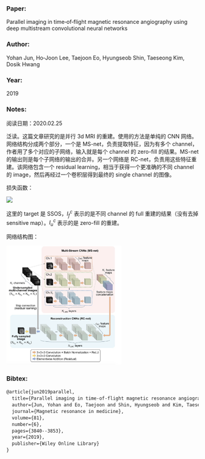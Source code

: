 ### Paper:

Parallel imaging in time‐of‐flight magnetic resonance angiography using deep multistream convolutional neural networks

### Author:

Yohan Jun, Ho‐Joon Lee, Taejoon Eo, Hyungseob Shin, Taeseong Kim,  Dosik Hwang

### Year:

2019

### Notes:

阅读日期：2020.02.25

泛读。这篇文章研究的是并行 3d MRI 的重建。使用的方法是单纯的 CNN 网络。网络结构分成两个部分，一个是 MS-net，负责提取特征，因为有多个 channel，作者用了多个对应的子网络，输入就是每个 channel 的 zero-fill 的结果。MS-net 的输出则是每个子网络的输出的合并。另一个网络是 RC-net，负责用这些特征重建。该网络包含一个 residual learning，相当于获得一个更准确的不同 channel 的 image，然后再经过一个卷积层得到最终的 single channel 的图像。

损失函数：

<img src="http://latex.codecogs.com/svg.latex? \begin{array}{l}{\arg \min _{\theta}\left\|\mathbf{y}-D_{H}(\mathbf{x} ; \boldsymbol{\theta})\right\|_{2}^{2}} \\ {=\arg \min _{\boldsymbol{\theta}}\left\|\sqrt{\sum_{c=1}^{N_{c}}\left|\mathbf{I}^c_{f}\right|^{2}}-D_{H}\left(\left[\left|\mathbf{I}_{u}^{1}\right|,\left|\mathbf{l}_{u}^{2}\right|, \ldots,\left|\mathbf{I}_{u}^{V}\right|\right] ; \boldsymbol{\theta}\right)\right\|_{2}^{2}}\end{array}" border="0"/>

这里的 target 是 SSOS，$I^c_f$ 表示的是不同 channel 的 full 重建的结果（没有去掉 sensitive map）。$I_u^c$ 表示的是 zero-fill 的重建。 

网络结构图：

<img src="https://raw.githubusercontent.com/Theodore-PKU/pictures/master/20200225165632.png" width="60%"/>

### Bibtex:

```latex
@article{jun2019parallel,
  title={Parallel imaging in time-of-flight magnetic resonance angiography using deep multistream convolutional neural networks},
  author={Jun, Yohan and Eo, Taejoon and Shin, Hyungseob and Kim, Taeseong and Lee, Ho-Joon and Hwang, Dosik},
  journal={Magnetic resonance in medicine},
  volume={81},
  number={6},
  pages={3840--3853},
  year={2019},
  publisher={Wiley Online Library}
}
```


